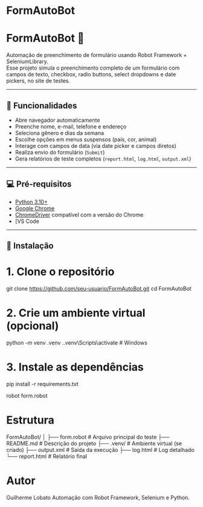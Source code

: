 # FormAutoBot

# FormAutoBot 🤖

Automação de preenchimento de formulário usando Robot Framework + SeleniumLibrary.  
Esse projeto simula o preenchimento completo de um formulário com campos de texto, checkbox, radio buttons, select dropdowns e date pickers, no site de testes.

---

## 📌 Funcionalidades

- Abre navegador automaticamente
- Preenche nome, e-mail, telefone e endereço
- Seleciona gênero e dias da semana
- Escolhe opções em menus suspensos (país, cor, animal)
- Interage com campos de data (via date picker e campos diretos)
- Realiza envio do formulário (`Submit`)
- Gera relatórios de teste completos (`report.html`, `log.html`, `output.xml`)

---

## 💻 Pré-requisitos

- [Python 3.10+](https://www.python.org/downloads/)
- [Google Chrome](https://www.google.com/chrome/)
- [ChromeDriver](https://sites.google.com/chromium.org/driver/) compatível com a versão do Chrome
- [VS Code 

---

## 🚀 Instalação


# 1. Clone o repositório
git clone https://github.com/seu-usuario/FormAutoBot.git
cd FormAutoBot

# 2. Crie um ambiente virtual (opcional)
python -m venv .venv
.\.venv\Scripts\activate  # Windows

# 3. Instale as dependências
pip install -r requirements.txt

robot form.robot

# Estrutura
FormAutoBot/
│
├── form.robot       # Arquivo principal do teste
├── README.md        # Descrição do projeto
├── .venv/           # Ambiente virtual (se criado)
├── output.xml       # Saída da execução
├── log.html         # Log detalhado
└── report.html      # Relatório final

# Autor
Guilherme Lobato
Automação com Robot Framework, Selenium e Python.

